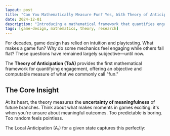```yaml
---
layout: post
title: "Can You Mathematically Measure Fun? Yes, With Theory of Anticipation"
date: 2024-12-01
description: "Introducing a mathematical framework that quantifies engagement and enables computational optimization of game design."
tags: [game-design, mathematics, theory, research]
---
```


For decades, game design has relied on intuition and playtesting. What makes a game fun? Why do some mechanics feel engaging while others fall flat? These questions have remained largely subjective—until now.

The **Theory of Anticipation (ToA)** provides the first mathematical framework for quantifying engagement, offering an objective and computable measure of what we commonly call "fun."

## The Core Insight

At its heart, the theory measures the **uncertainty of meaningfulness** of future branches. Think about what makes moments in games exciting: it's when you're unsure about meaningful outcomes. Too predictable is boring. Too random feels pointless.

The Local Anticipation (A₁) for a given state captures this perfectly: